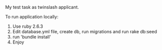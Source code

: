 My test task as twinslash applicant.

To run application locally:
1) Use ruby 2.6.3 
2) Edit database.yml file, create db, run migrations and run rake db:seed
3) run 'bundle install'
4) Enjoy

